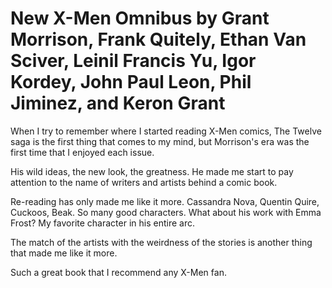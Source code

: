 # New X-Men Omnibus by Grant Morrison, Frank Quitely, Ethan Van Sciver, Leinil Francis Yu, Igor Kordey, John Paul Leon, Phil Jiminez, and Keron Grant

When I try to remember where I started reading X-Men comics, The Twelve saga is the first thing that comes to my mind, but Morrison's era was the first time that I enjoyed each issue.

His wild ideas, the new look, the greatness. He made me start to pay attention to the name of writers and artists behind a comic book.

Re-reading has only made me like it more. Cassandra Nova, Quentin Quire, Cuckoos, Beak. So many good characters. What about his work with Emma Frost? My favorite character in his entire arc.

The match of the artists with the weirdness of the stories is another thing that made me like it more.

Such a great book that I recommend any X-Men fan.

